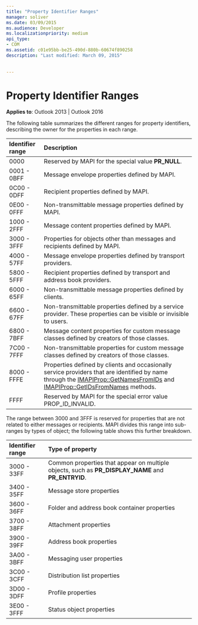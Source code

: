 ```yaml
---
title: "Property Identifier Ranges"
manager: soliver
ms.date: 03/09/2015
ms.audience: Developer
ms.localizationpriority: medium
api_type:
- COM
ms.assetid: c01e95bb-be25-490d-880b-60674f890258
description: "Last modified: March 09, 2015"
 
 
---
```


# Property Identifier Ranges

  
  
**Applies to**: Outlook 2013 | Outlook 2016 
  
The following table summarizes the different ranges for property identifiers, describing the owner for the properties in each range.
  
|**Identifier range**|**Description**|
|:-----|:-----|
|0000  <br/> |Reserved by MAPI for the special value **PR_NULL**.  <br/> |
|0001 - 0BFF  <br/> |Message envelope properties defined by MAPI.  <br/> |
|0C00 - 0DFF  <br/> |Recipient properties defined by MAPI.  <br/> |
|0E00 - 0FFF  <br/> |Non-transmittable message properties defined by MAPI.  <br/> |
|1000 - 2FFF  <br/> |Message content properties defined by MAPI.  <br/> |
|3000 - 3FFF  <br/> |Properties for objects other than messages and recipients defined by MAPI.  <br/> |
|4000 - 57FF  <br/> |Message envelope properties defined by transport providers.  <br/> |
|5800 - 5FFF  <br/> |Recipient properties defined by transport and address book providers.  <br/> |
|6000 - 65FF  <br/> |Non-transmittable message properties defined by clients.  <br/> |
|6600 - 67FF  <br/> |Non-transmittable properties defined by a service provider. These properties can be visible or invisible to users.  <br/> |
|6800 - 7BFF  <br/> |Message content properties for custom message classes defined by creators of those classes.  <br/> |
|7C00 - 7FFF  <br/> |Non-transmittable properties for custom message classes defined by creators of those classes.  <br/> |
|8000 - FFFE  <br/> |Properties defined by clients and occasionally service providers that are identified by name through the [IMAPIProp::GetNamesFromIDs](imapiprop-getnamesfromids.md) and [IMAPIProp::GetIDsFromNames](imapiprop-getidsfromnames.md) methods.  <br/> |
|FFFF  <br/> |Reserved by MAPI for the special error value PROP_ID_INVALID.  <br/> |
   
The range between 3000 and 3FFF is reserved for properties that are not related to either messages or recipients. MAPI divides this range into sub-ranges by types of object; the following table shows this further breakdown. 
  
|**Identifier range**|**Type of property**|
|:-----|:-----|
|3000 - 33FF  <br/> |Common properties that appear on multiple objects, such as **PR_DISPLAY_NAME** and **PR_ENTRYID**.  <br/> |
|3400 - 35FF  <br/> |Message store properties  <br/> |
|3600 - 36FF  <br/> |Folder and address book container properties  <br/> |
|3700 - 38FF  <br/> |Attachment properties  <br/> |
|3900 - 39FF  <br/> |Address book properties  <br/> |
|3A00 - 3BFF  <br/> |Messaging user properties  <br/> |
|3C00 - 3CFF  <br/> |Distribution list properties  <br/> |
|3D00 - 3DFF  <br/> |Profile properties  <br/> |
|3E00 - 3FFF  <br/> |Status object properties  <br/> |
   

